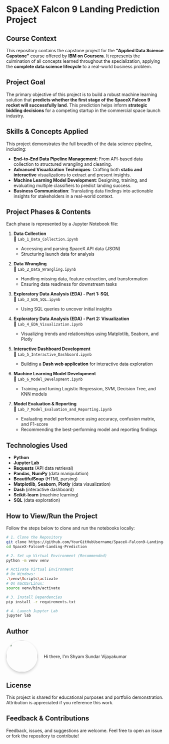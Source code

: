 # SpaceX Falcon 9 Landing Prediction Project

## Course Context
This repository contains the capstone project for the **"Applied Data Science Capstone"** course offered by **IBM on Coursera**. It represents the culmination of all concepts learned throughout the specialization, applying the **complete data science lifecycle** to a real-world business problem.

## Project Goal
The primary objective of this project is to build a robust machine learning solution that **predicts whether the first stage of the SpaceX Falcon 9 rocket will successfully land**. This prediction helps inform **strategic bidding decisions** for a competing startup in the commercial space launch industry.

## Skills & Concepts Applied
This project demonstrates the full breadth of the data science pipeline, including:

- **End-to-End Data Pipeline Management**: From API-based data collection to structured wrangling and cleaning.
- **Advanced Visualization Techniques**: Crafting both **static and interactive** visualizations to extract and present insights.
- **Machine Learning Model Development**: Designing, training, and evaluating multiple classifiers to predict landing success.
- **Business Communication**: Translating data findings into actionable insights for stakeholders in a real-world context.

## Project Phases & Contents
Each phase is represented by a Jupyter Notebook file:

1. **Data Collection**  
   📄 `Lab_1_Data_Collection.ipynb`  
   - Accessing and parsing SpaceX API data (JSON)
   - Structuring launch data for analysis

2. **Data Wrangling**  
   📄 `Lab_2_Data_Wrangling.ipynb`  
   - Handling missing data, feature extraction, and transformation
   - Ensuring data readiness for downstream tasks

3. **Exploratory Data Analysis (EDA) - Part 1: SQL**  
   📄 `Lab_3_EDA_SQL.ipynb`  
   - Using SQL queries to uncover initial insights

4. **Exploratory Data Analysis (EDA) - Part 2: Visualization**  
   📄 `Lab_4_EDA_Visualization.ipynb`  
   - Visualizing trends and relationships using Matplotlib, Seaborn, and Plotly

5. **Interactive Dashboard Development**  
   📄 `Lab_5_Interactive_Dashboard.ipynb`  
   - Building a **Dash web application** for interactive data exploration

6. **Machine Learning Model Development**  
   📄 `Lab_6_Model_Development.ipynb`  
   - Training and tuning Logistic Regression, SVM, Decision Tree, and KNN models

7. **Model Evaluation & Reporting**  
   📄 `Lab_7_Model_Evaluation_and_Reporting.ipynb`  
   - Evaluating model performance using accuracy, confusion matrix, and F1-score
   - Recommending the best-performing model and reporting findings

## Technologies Used
- **Python**
- **Jupyter Lab**
- **Requests** (API data retrieval)
- **Pandas**, **NumPy** (data manipulation)
- **BeautifulSoup** (HTML parsing)
- **Matplotlib**, **Seaborn**, **Plotly** (data visualization)
- **Dash** (interactive dashboard)
- **Scikit-learn** (machine learning)
- **SQL** (data exploration)

## How to View/Run the Project
Follow the steps below to clone and run the notebooks locally:

```bash
# 1. Clone the Repository
git clone https://github.com/YourGitHubUsername/SpaceX-Falcon9-Landing-Prediction.git
cd SpaceX-Falcon9-Landing-Prediction

# 2. Set up Virtual Environment (Recommended)
python -m venv venv

# Activate Virtual Environment
# On Windows:
.\venv\Scripts\activate
# On macOS/Linux:
source venv/bin/activate

# 3. Install Dependencies
pip install -r requirements.txt

# 4. Launch Jupyter Lab
jupyter lab
```

## Author

<div style="display: flex; align-items: center; gap: 20px">
  <img src="https://avatars.githubusercontent.com/u/27292813?s=200" 
       width="100" 
       style="border-radius: 50%; box-shadow: 0 4px 8px rgba(0,0,0,0.2)">
  <div>
    <p1>Hi there, I'm Shyam Sundar Vijayakumar</p1>
  </div>
</div>


## License
This project is shared for educational purposes and portfolio demonstration. Attribution is appreciated if you reference this work.

## Feedback & Contributions
Feedback, issues, and suggestions are welcome. Feel free to open an issue or fork the repository to contribute!
